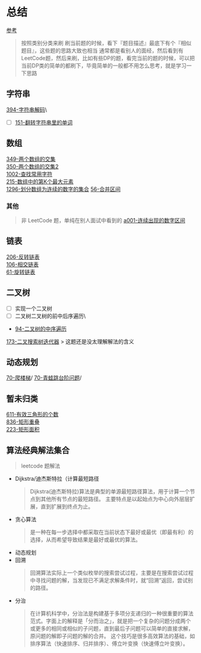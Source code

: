 # 总结


[参考](./reference.md)

> 按照类别分类来刷
> 刷当前题的时候，看下『题目描述』最底下有个『相似题目』，这些题的思路大致也相当
> 通常都是看别人的面经，然后看到有LeetCode题，然后来刷，比如有些DP的题，看完当前的题的时候，可以把当前DP类的简单的都刷下，毕竟简单的一般都不用怎么思考，就是学习一下思路

## 字符串
[394-字符串解码](./solutions/394-字符串解码.md)\
- [ ] [151-翻转字符串里的单词](./solutions/151-翻转字符串里的单词.md)

## 数组
[349-两个数组的交集](./solutions/349-两个数组的交集.md)\
[350-两个数组的交集2](./solutions/350-两个数组的交集2.md)\
[1002-查找常用字符](./solutions/1002-查找常用字符.md)\
[215-数组中的第K个最大元素](./solutions/215-数组中的第K个最大元素.md)\
[1296-划分数组为连续的数字的集合](./solutions/1296-划分数组为连续的数字的集合.md)
[56-合并区间](./solutions/56-合并区间.md)

### 其他
> 非 LeetCode 题，单纯在别人面试中看到的
[a001-连续出现的数字区间](./additional/a001-连续出现的数字区间.md)


## 链表
[206-反转链表](./solutions/206-翻转链表.md)\
[106-相交链表](./solutions/106-相交链表.md)\
[61-旋转链表](./solutions/61-旋转链表.md)

## 二叉树
- [ ] 实现一个二叉树
- [ ] 二叉树二叉树的前中后序遍历\
- [94-二叉树的中序遍历](./94-二叉树的中序遍历.md)

[173-二叉搜索树迭代器](./solutions/173-二叉搜索树迭代器.md)
    > 这题还是没太理解解法的含义

## 动态规划
[70-爬楼梯](./solutions/70-爬楼梯.md)/
[70-青蛙跳台阶问题](./solutions/70-青蛙跳台阶问题.md)/

## 暂未归类
[611-有效三角形的个数](./solutions/611-有效三角形的个数.md)\
[836-矩形重叠](./solutions/836-矩形重叠.md)\
[223-矩形面积](./solutions/223-矩形面积.md)

## 算法经典解法集合
>  leetcode 题解法
- Dijkstra/迪杰斯特拉（计算最短路径
    > Dijkstra(迪杰斯特拉)算法是典型的单源最短路径算法，用于计算一个节点到其他所有节点的最短路径。 主要特点是以起始点为中心向外层层扩展，直到扩展到终点为止。
- 贪心算法
    > 是一种在每一步选择中都采取在当前状态下最好或最优（即最有利）的选择，从而希望导致结果是最好或最优的算法。
- 动态规划
- 回溯
    > 回溯算法实际上一个类似枚举的搜索尝试过程，主要是在搜索尝试过程中寻找问题的解，当发现已不满足求解条件时，就“回溯”返回，尝试别的路径。
- 分治
    > 在计算机科学中，分治法是构建基于多项分支递归的一种很重要的算法范式。字面上的解释是「分而治之」，就是把一个复杂的问题分成两个或更多的相同或相似的子问题，直到最后子问题可以简单的直接求解，原问题的解即子问题的解的合并。
    这个技巧是很多高效算法的基础，如排序算法（快速排序、归并排序）、傅立叶变换（快速傅立叶变换）。
